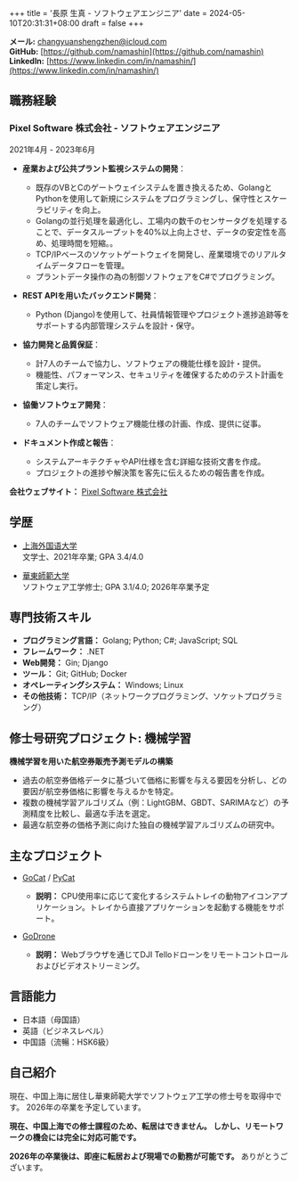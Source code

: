 +++
title = '長原 生真 - ソフトウェアエンジニア'
date = 2024-05-10T20:31:31+08:00
draft = false
+++

**メール:** [changyuanshengzhen@icloud.com](mailto:changyuanshengzhen@icloud.com)  
**GitHub:** [https://github.com/namashin](https://github.com/namashin)  
**LinkedIn:** [https://www.linkedin.com/in/namashin/](https://www.linkedin.com/in/namashin/)

## 職務経験

### Pixel Software 株式会社 - ソフトウェアエンジニア

2021年4月 - 2023年6月

- **産業および公共プラント監視システムの開発**：
  - 既存のVBとCのゲートウェイシステムを置き換えるため、GolangとPythonを使用して新規にシステムをプログラミングし、保守性とスケーラビリティを向上。
  - Golangの並行処理を最適化し、工場内の数千のセンサータグを処理することで、データスループットを40%以上向上させ、データの安定性を高め、処理時間を短縮。。
  - TCP/IPベースのソケットゲートウェイを開発し、産業環境でのリアルタイムデータフローを管理。
  - プラントデータ操作の為の制御ソフトウェアをC#でプログラミング。

- **REST APIを用いたバックエンド開発**：
  - Python (Django)を使用して、社員情報管理やプロジェクト進捗追跡等をサポートする内部管理システムを設計・保守。

- **協力開発と品質保証**：
  - 計7人のチームで協力し、ソフトウェアの機能仕様を設計・提供。
  - 機能性、パフォーマンス、セキュリティを確保するためのテスト計画を策定し実行。

- **協働ソフトウェア開発**：
  - 7人のチームでソフトウェア機能仕様の計画、作成、提供に従事。

- **ドキュメント作成と報告**：
  - システムアーキテクチャやAPI仕様を含む詳細な技術文書を作成。
  - プロジェクトの進捗や解決策を客先に伝えるための報告書を作成。

**会社ウェブサイト：** [Pixel Software 株式会社](https://www.pixelsoft.co.jp/pc/index.html)

## 学歴

- [上海外国语大学](https://www.shisu.edu.cn/)  
  文学士、2021年卒業; GPA 3.4/4.0

- [華東師範大学](https://www.ecnu.edu.cn/)  
  ソフトウェア工学修士; GPA 3.1/4.0; 2026年卒業予定

## 専門技術スキル

- **プログラミング言語：** Golang; Python; C#; JavaScript; SQL
- **フレームワーク：** .NET
- **Web開発：** Gin; Django
- **ツール：** Git; GitHub; Docker
- **オペレーティングシステム：** Windows; Linux
- **その他技術：** TCP/IP（ネットワークプログラミング、ソケットプログラミング）

## 修士号研究プロジェクト: 機械学習
**機械学習を用いた航空券販売予測モデルの構築**

- 過去の航空券価格データに基づいて価格に影響を与える要因を分析し、どの要因が航空券価格に影響を与えるかを特定。
- 複数の機械学習アルゴリズム（例：LightGBM、GBDT、SARIMAなど）の予測精度を比較し、最適な手法を選定。
- 最適な航空券の価格予測に向けた独自の機械学習アルゴリズムの研究中。


## 主なプロジェクト

- [GoCat](https://github.com/namashin/GoCat) / [PyCat](https://github.com/namashin/PyCat)
  - **説明：** CPU使用率に応じて変化するシステムトレイの動物アイコンアプリケーション。トレイから直接アプリケーションを起動する機能をサポート。

- [GoDrone](https://github.com/namashin/GoDrone)
  - **説明：** Webブラウザを通じてDJI Telloドローンをリモートコントロールおよびビデオストリーミング。

## 言語能力

- 日本語（母国語）
- 英語（ビジネスレベル）
- 中国語（流暢：HSK6級）

## 自己紹介

現在、中国上海に居住し華東師範大学でソフトウェア工学の修士号を取得中です。
2026年の卒業を予定しています。

**現在、中国上海での修士課程のため、転居はできません。
しかし、リモートワークの機会には完全に対応可能です。**

**2026年の卒業後は、即座に転居および現場での勤務が可能です。**
ありがとうございます。
